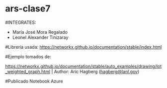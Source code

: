 # ars-clase7

#INTEGRATES:
- María José Mora Regalado
- Leonel Alexander Tinizaray

#Librería usada: 
https://networkx.github.io/documentation/stable/index.html

#Ejemplo tomados de: 

https://networkx.github.io/documentation/stable/auto_examples/drawing/lot_weighted_graph.html | Author: Aric Hagberg (hagberg@lanl.gov)

#Publicado Notebook Azure

